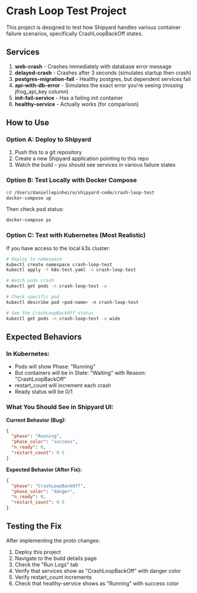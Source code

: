 # Crash Loop Test Project

This project is designed to test how Shipyard handles various container failure scenarios, specifically CrashLoopBackOff states.

## Services

1. **web-crash** - Crashes immediately with database error message
2. **delayed-crash** - Crashes after 3 seconds (simulates startup then crash)
3. **postgres-migration-fail** - Healthy postgres, but dependent services fail
4. **api-with-db-error** - Simulates the exact error you're seeing (missing jfrog_api_key column)
5. **init-fail-service** - Has a failing init container
6. **healthy-service** - Actually works (for comparison)

## How to Use

### Option A: Deploy to Shipyard
1. Push this to a git repository
2. Create a new Shipyard application pointing to this repo
3. Watch the build - you should see services in various failure states

### Option B: Test Locally with Docker Compose
```bash
cd /Users/daniellepinheiro/shipyard-code/crash-loop-test
docker-compose up
```

Then check pod status:
```bash
docker-compose ps
```

### Option C: Test with Kubernetes (Most Realistic)

If you have access to the local k3s cluster:

```bash
# Deploy to namespace
kubectl create namespace crash-loop-test
kubectl apply -f k8s-test.yaml -n crash-loop-test

# Watch pods crash
kubectl get pods -n crash-loop-test -w

# Check specific pod
kubectl describe pod <pod-name> -n crash-loop-test

# See the CrashLoopBackOff status
kubectl get pods -n crash-loop-test -o wide
```

## Expected Behaviors

### In Kubernetes:
- Pods will show Phase: "Running"
- But containers will be in State: "Waiting" with Reason: "CrashLoopBackOff"
- restart_count will increment each crash
- Ready status will be 0/1

### What You Should See in Shipyard UI:
**Current Behavior (Bug):**
```json
{
  "phase": "Running",
  "phase_color": "success",
  "n_ready": 0,
  "restart_count": 0-5
}
```

**Expected Behavior (After Fix):**
```json
{
  "phase": "CrashLoopBackOff",
  "phase_color": "danger",
  "n_ready": 0,
  "restart_count": 0-5
}
```

## Testing the Fix

After implementing the proto changes:

1. Deploy this project
2. Navigate to the build details page
3. Check the "Run Logs" tab
4. Verify that services show as "CrashLoopBackOff" with danger color
5. Verify restart_count increments
6. Check that healthy-service shows as "Running" with success color
